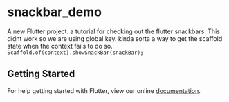 # snackbar_demo

A new Flutter project. a tutorial for checking out the flutter snackbars.
This didnt work so we are using global key. kinda sorta a way to get the scaffold state when the context fails to do so.
```Scaffold.of(context).showSnackBar(snackBar);```

## Getting Started

For help getting started with Flutter, view our online
[documentation](https://flutter.io/).
